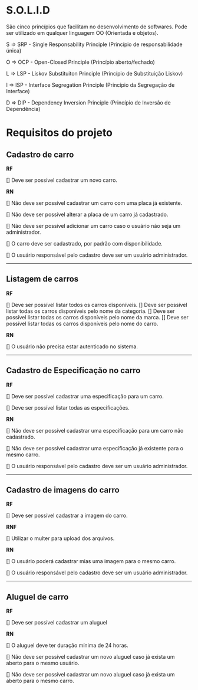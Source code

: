 # S.O.L.I.D

São cinco princípios que facilitam no desenvolvimento de softwares. Pode ser utilizado em qualquer linguagem OO (Orientada e objetos).

S ⇒ SRP - Single Responsability Principle (Princípio de responsabilidade única)

O ⇒ OCP - Open-Closed Principle (Princípio aberto/fechado)

L ⇒ LSP - Liskov Substituiton Principle (Princípio de Substituição Liskov)

I ⇒ ISP - Interface Segregation Principle (Princípio da Segregação de Interface)

D ⇒ DIP - Dependency Inversion Principle (Princípio de Inversão de Dependência)

# Requisitos do projeto

## Cadastro de carro

**RF**

[] Deve ser possível cadastrar um novo carro.

**RN**

[] Não deve ser possível cadastrar um carro com uma placa já existente.

[] Não deve ser possível alterar a placa de um carro já cadastrado.

[] Não deve ser possível adicionar um carro caso o usuário não seja um administrador.

[] O carro deve ser cadastrado, por padrão com disponibilidade.

[] O usuário responsável pelo cadastro deve ser um usuário administrador.

---

## Listagem de carros

**RF**

[] Deve ser possível listar todos os carros disponíveis.
[] Deve ser possível listar todas os carros disponíveis pelo nome da categoria.
[] Deve ser possível listar todas os carros disponíveis pelo nome da marca.
[] Deve ser possível listar todas os carros disponíveis pelo nome do carro.

**RN**

[] O usuário não precisa estar autenticado no sistema.

---

## Cadastro de Especificação no carro

**RF**

[] Deve ser possível cadastrar uma especificação para um carro.

[] Deve ser possível listar todas as especificações.

**RN**

[] Não deve ser possível cadastrar uma especificação para um carro não cadastrado.

[] Não deve ser possível cadastrar uma especificação já existente para o mesmo carro.

[] O usuário responsável pelo cadastro deve ser um usuário administrador.

---

## Cadastro de imagens do carro

**RF**

[] Deve ser possível cadastrar a imagem do carro.

**RNF**

[] Utilizar o multer para upload dos arquivos.

**RN**

[] O usuário poderá cadastrar mias uma imagem para o mesmo carro.

[] O usuário responsável pelo cadastro deve ser um usuário administrador.

---

## Aluguel de carro

**RF**

[] Deve ser possível cadastrar um aluguel

**RN**

[] O aluguel deve ter duração mínima de 24 horas.

[] Não deve ser possível cadastrar um novo aluguel caso já exista um aberto para o mesmo usuário.

[] Não deve ser possível cadastrar um novo aluguel caso já exista um aberto para o mesmo carro.
